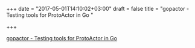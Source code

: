 +++
date = "2017-05-01T14:10:02+03:00"
draft = false
title = "gopactor - Testing tools for ProtoActor in Go "

+++

<p><a href="https://t.co/4TBty3GakX">gopactor - Testing tools for ProtoActor in Go </a></p>